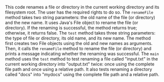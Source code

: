 This code renames a file or directory in the current working directory and its filesystem root. The user has the required rights to do so. 
The `renameFile` method takes two string parameters: the old name of the file (or directory) and the new name. It uses Java's File object to rename the file (or directory). If the renaming is successful, the method returns true; otherwise, it returns false. 
The `test` method takes three string parameters: the type of file or directory, its old name, and its new name. The method first creates two File objects using the old and new names as arguments. Then, it calls the `renameFile` method to rename the file (or directory) and prints a message indicating whether the renaming was successful. 
The `main` method uses the `test` method to test renaming a file called "input.txt" in the current working directory into "output.txt" twice: once using the complete file path and once using a relative path. It also tests renaming a directory called "docs" into "mydocs" using the complete file path and a relative path.
